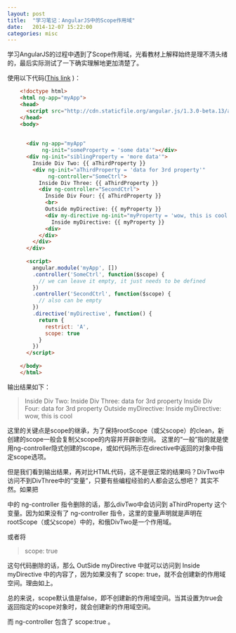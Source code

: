 ```yaml
---
layout: post
title:  "学习笔记：AngularJS中的Scope作用域"
date:   2014-12-07 15:22:00
categories: misc
---
```


学习AngularJS的过程中遇到了Scope作用域，光看教材上解释始终是理不清头绪的，最后实际测试了一下确实理解地更加清楚了。

使用以下代码([This link](http://jsbin.com/xoculixivu/1/edit?html,js,output) )：

``` html
    <!doctype html>
    <html ng-app="myApp">
    <head>
      <script src="http://cdn.staticfile.org/angular.js/1.3.0-beta.13/angular.js"></script>
    </head>
    <body>
    
    
      <div ng-app="myApp"
           ng-init="someProperty = 'some data'"></div>
      <div ng-init="siblingProperty = 'more data'">
        Inside Div Two: {{ aThirdProperty }}
        <div ng-init="aThirdProperty = 'data for 3rd property'"
             ng-controller="SomeCtrl">
          Inside Div Three: {{ aThirdProperty }}
          <div ng-controller="SecondCtrl">
            Inside Div Four: {{ aThirdProperty }}
            <br>
            Outside myDirective: {{ myProperty }}
            <div my-directive ng-init="myProperty = 'wow, this is cool'">
              Inside myDirective: {{ myProperty }}
            <div>
          </div>
        </div>
      </div>
    
      <script>
        angular.module('myApp', [])
        .controller('SomeCtrl', function($scope) {
          // we can leave it empty, it just needs to be defined
        })
        .controller('SecondCtrl', function($scope) {
          // also can be empty
        })
        .directive('myDirective', function() {
          return {
            restrict: 'A',
            scope: true
          }
        })
      </script>
    
    </body>
    </html>

```

输出结果如下：

> Inside Div Two:
Inside Div Three: data for 3rd property
Inside Div Four: data for 3rd property 
Outside myDirective:
Inside myDirective: wow, this is cool

这里的关键点是scope的继承，为了保持rootScope（或父scope）的clean，新创建的scope一般会复制父scope的内容并开辟新空间。
这里的“一般”指的就是使用ng-controller隐式创建的scope，或如代码所示在directive中返回的对象中指定scope选项。

但是我们看到输出结果，再对比HTML代码，这不是很正常的结果吗？DivTwo中访问不到DivThree中的“变量”，只要有些编程经验的人都会这么想吧？
其实不然。如果把

> <div ng-init="aThirdProperty = 'data for 3rd property'" ng-controller="SomeCtrl">

中的 ng-controller 指令删除的话，那么divTwo中会访问到 aThirdProperty 这个变量。因为如果没有了 ng-controller 指令，这里的变量声明就是声明在rootScope（或父scope）中的，和俄DivTwo是一个作用域。

或者将

> scope: true

这句代码删除的话，那么 OutSide myDirective 中就可以访问到 Inside myDirective 中的内容了，因为如果没有了 scope: true，就不会创建新的作用域空间。理由如上。

总的来说，scope默认值是false，即不创建新的作用域空间。当其设置为true会返回指定的scope对象时，就会创建新的作用域空间。

而 ng-controller 包含了 scope:true 。